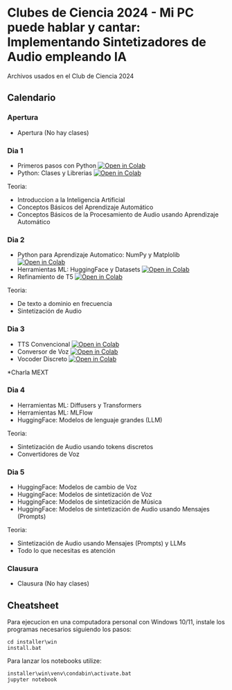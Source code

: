 # Clubes de Ciencia 2024 - Mi PC puede hablar y cantar: Implementando Sintetizadores de Audio empleando IA

Archivos usados en el Club de Ciencia 2024

## Calendario

### Apertura

- Apertura (No hay clases)

### Dia 1

- Primeros pasos con Python [![Open in Colab](https://colab.research.google.com/assets/colab-badge.svg)](https://colab.research.google.com/github/Fhrozen/2024_clubes_ciencia_sythn/blob/main/dia_1/01_python.ipynb)
- Python: Clases y Librerias [![Open in Colab](https://colab.research.google.com/assets/colab-badge.svg)](https://colab.research.google.com/github/Fhrozen/2024_clubes_ciencia_sythn/blob/main/dia_1/02_classes_libs.ipynb)

Teoria:

- Introduccion a la Inteligencia Artificial
- Conceptos Básicos del Aprendizaje Automático
- Conceptos Básicos de la Procesamiento de Audio usando Aprendizaje Automático

### Dia 2

- Python para Aprendizaje Automatico: NumPy y Matplolib [![Open in Colab](https://colab.research.google.com/assets/colab-badge.svg)](https://colab.research.google.com/github/Fhrozen/2024_clubes_ciencia_sythn/blob/main/dia_2/01_AudioProcess.ipynb)
- Herramientas ML: HuggingFace y Datasets [![Open in Colab](https://colab.research.google.com/assets/colab-badge.svg)](https://colab.research.google.com/github/Fhrozen/2024_clubes_ciencia_sythn/blob/main/dia_2/02_HF_DS.ipynb)
- Refinamiento de T5 [![Open in Colab](https://colab.research.google.com/assets/colab-badge.svg)](https://colab.research.google.com/github/Fhrozen/2024_clubes_ciencia_sythn/blob/main/dia_2/03_Refinar_T5.ipynb)

Teoria:

- De texto a dominio en frecuencia
- Sintetización de Audio

### Dia 3

- TTS Convencional [![Open in Colab](https://colab.research.google.com/assets/colab-badge.svg)](https://colab.research.google.com/github/Fhrozen/2024_clubes_ciencia_sythn/blob/main/dia_3/01_TTS_conventional.ipynb)
- Conversor de Voz [![Open in Colab](https://colab.research.google.com/assets/colab-badge.svg)](https://colab.research.google.com/github/Fhrozen/2024_clubes_ciencia_sythn/blob/main/dia_3/02_VoiceChanger.ipynb)
- Vocoder Discreto [![Open in Colab](https://colab.research.google.com/assets/colab-badge.svg)](https://colab.research.google.com/github/Fhrozen/2024_clubes_ciencia_sythn/blob/main/dia_3/03_Vocoder_Discrete.ipynb)

*Charla MEXT

### Dia 4

- Herramientas ML: Diffusers y Transformers
- Herramientas ML: MLFlow
- HuggingFace: Modelos de lenguaje grandes (LLM)

Teoria:

- Sintetización de Audio usando tokens discretos
- Convertidores de Voz

### Dia 5

- HuggingFace: Modelos de cambio de Voz
- HuggingFace: Modelos de sintetización de Voz
- HuggingFace: Modelos de sintetización de Música
- HuggingFace: Modelos de sintetización de Audio usando Mensajes (Prompts)

Teoria:

- Sintetización de Audio usando Mensajes (Prompts) y LLMs
- Todo lo que necesitas es atención

### Clausura

- Clausura (No hay clases)

## Cheatsheet

Para ejecucion en una computadora personal con Windows 10/11,
instale los programas necesarios siguiendo los pasos:

```batch
cd installer\win
install.bat
```

Para lanzar los notebooks utilize:

```batch
installer\win\venv\condabin\activate.bat
jupyter notebook
```

